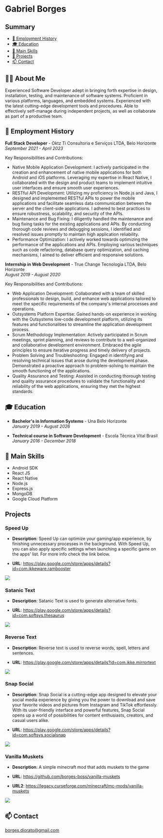 
# Gabriel Borges
##  Summary
- [💼 Employment History](https://github.com/borges-boss/my-portfolio#-employment-history)
- [🎓 Education](https://github.com/borges-boss/my-portfolio#-education)
- [🧠 Main Skills](https://github.com/borges-boss/my-portfolio#-main-skills)
- [🤖 Projects](https://github.com/borges-boss/my-portfolio#projects)
- [📫 Contact](https://github.com/borges-boss/my-portfolio#-contact)

## 🙍‍♂️ About Me
Experienced Software Developer adept in bringing forth expertise in design, installation, testing, and maintenance of software systems. Proficient in various platforms, languages, and embedded systems. Experienced with the latest cutting-edge development tools and procedures. Able to effectively self-manage during independent projects, as well as collaborate as part of a productive team.

## 💼 Employment History

**Full Stack Developer** - Oktz Ti Consultoria e Serviços LTDA, Belo Horizonte  
*September 2021 - April 2023*

Key Responsibilities and Contributions:
- Native Mobile Application Development: I actively participated in the creation and enhancement of native mobile applications for both Android and iOS platforms. Leveraging my expertise in React Native, I collaborated with the design and product teams to implement intuitive user interfaces and ensure smooth user experiences.
- RESTful API Development: Utilizing my proficiency in Node.js and Java, I designed and implemented RESTful APIs to power the mobile applications and facilitate seamless data communication between the server and the client-side applications. I adhered to best practices to ensure robustness, scalability, and security of the APIs.
- Maintenance and Bug Fixing: I diligently handled the maintenance and bug fixing tasks for the existing applications and APIs. By conducting thorough code reviews and debugging sessions, I identified and resolved issues promptly to maintain high application reliability.
- Performance Optimization: I actively worked towards optimizing the performance of the applications and APIs. Employing various techniques such as code refactoring, database query optimization, and caching mechanisms, I aimed to deliver efficient and responsive solutions.

**Internship in Web Development** - True Change Tecnologia LTDA, Belo Horizonte  
*August 2019 - August 2020*

Key Responsibilities and Contributions:
- Web Application Development: Collaborated with a team of skilled professionals to design, build, and enhance web applications tailored to meet the specific requirements of the company's internal processes and operations.
- Outsystems Platform Expertise: Gained hands-on experience in working with the Outsystems low-code development platform, utilizing its features and functionalities to streamline the application development process.
- Scrum Methodology Implementation: Actively participated in Scrum meetings, sprint planning, and reviews to contribute to a well-organized and collaborative development environment. Embraced the agile principles to ensure iterative progress and timely delivery of projects.
- Problem Solving and Troubleshooting: Engaged in identifying and resolving technical issues that arose during the development phase. Demonstrated a proactive approach to problem-solving to maintain the smooth functioning of the applications.
- Quality Assurance and Testing: Assisted in conducting thorough testing and quality assurance procedures to validate the functionality and reliability of the web applications, ensuring they met the highest standards.

## 🎓 Education

- **Bachelor's in Information Systems** - Una Belo Horizonte  
  *January 2019 - August 2026*

- **Technical course in Software Development** - Escola Técnica Vital Brasil  
  *January 2016 - December 2018*

## 🧠 Main Skills

- Android SDK
- React JS
- React Native
- Node.js
- Express.js
- MongoDB
- Google Cloud Platform


## Projects

### Speed Up
- **Description**: Speed Up can optimize your gaming/app experience, by finishing unnecessary processes in the background. With Speed Up, you can also apply specific settings when launching a specific game on the apps' list. For more info check the link below.

- **URL**: https://play.google.com/store/apps/details?id=com.ikkeware.rambooster

![](https://raw.githubusercontent.com/borges-boss/my-portfolio/main/image1.PNG)


### Satanic Text
- **Description**: Satanic Text is used to generate alternative fonts.

- **URL**: https://play.google.com/store/apps/details?id=com.softsys.thesaurus

![](https://raw.githubusercontent.com/borges-boss/my-portfolio/main/image2.PNG)


### Reverse Text
- **Description**: Reverse text is used to reverse words, spell, letters and sentences.

- **URL**: https://play.google.com/store/apps/details?id=com.ikke.mirrortext

![](https://raw.githubusercontent.com/borges-boss/my-portfolio/main/image3.PNG)


### Snap Social
- **Description**: Snap Social is a cutting-edge app designed to elevate your social media experience by giving you the power to download and save your favorite videos and pictures from Instagram and TikTok effortlessly. With its user-friendly interface and powerful features, Snap Social opens up a world of possibilities for content enthusiasts, creators, and casual users alike. 

- **URL**: https://play.google.com/store/apps/details?id=com.softsys.socialsnap

![](https://raw.githubusercontent.com/borges-boss/my-portfolio/main/imageSnap.PNG)

### Vanilla Muskets
- **Description**: A simple minecraft mod that adds muskets to the game

- **URL**: https://github.com/borges-boss/vanilla-muskets
- **URL2**: https://legacy.curseforge.com/minecraft/mc-mods/vanilla-muskets

![](https://raw.githubusercontent.com/borges-boss/my-portfolio/main/image4.PNG)

## 📫 Contact
[borges.diorato@gmail.com](mailto:borges.diorato@gmail.com)
